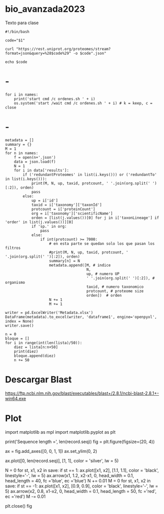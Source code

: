 # bio_avanzada2023
Texto para clase

```
#!/bin/bash

code="$1"

curl "https://rest.uniprot.org/proteomes/stream?format=json&query=%28$code%29" -o $code".json"

echo $code
```

# -

```
for i in names:
    print('start cmd /c ordenes.sh ' + i)
    os.system('start /wait cmd /c ordenes.sh ' + i) # k = keep, c = close
```

# -

```
metadata = []
summary = {}
M = 1
for n in names:
    f = open(n+'.json')
    data = json.load(f)
    N = 1
    for i in data['results']:
        if ('redundantProteomes' in list(i.keys())) or ('redundantTo' in list(i.keys())):
            print(M, N, up, taxid, protcount, ' '.join(org.split(' ')[:2]), orden)
            pass
        else:
            up = i['id']
            taxid = i['taxonomy']['taxonId']
            protcount = i['proteinCount']
            org = i['taxonomy']['scientificName']
            orden = [list(j.values())[0] for j in i['taxonLineage'] if 'order' in list(j.values())][0]
            if 'sp.' in org:
                pass
            else:
                if int(protcount) >= 7000:
                    # en esta parte se quedan solo los que pasan los filtros
                    #print(M, N, up, taxid, protcount, ' '.join(org.split(' ')[:2]), orden)
                    summary[n] = N
                    metadata.append([M, # indice
                                     N,
                                     up, # numero UP
                                     ' '.join(org.split(' ')[:2]), # organismo
                                     taxid, # numero taxonomico
                                     protcount, # proteome size
                                     orden])  # orden
                    N += 1
                    M += 1
```



```
writer = pd.ExcelWriter('Metadata.xlsx')
DataFrame(metadata).to_excel(writer, 'dataframe1', engine='openpyxl', index = None)
writer.save()
```



```
n = 0
bloque = []
for i in range(int(len(lista)/50)):
    diez = lista[n:n+50]
    print(diez)
    bloque.append(diez)
    n += 50
```



# Descargar Blast
https://ftp.ncbi.nlm.nih.gov/blast/executables/blast+/2.8.1/ncbi-blast-2.8.1+-win64.exe



# Plot

import matplotlib as mpl
import matplotlib.pyplot as plt

print('Sequence length =', len(record.seq))
fig = plt.figure(figsize=(20, 4))

ax = fig.add_axes([0, 0, 1, 1])
ax.set_ylim(0, 2)

ax.plot([0, len(record.seq)], [1, 1], color = 'silver', lw = 5)

N = 0
for st, x1, x2 in save:
    if st == 1:
        ax.plot([x1, x2], [1.1, 1.1], color = 'black', linestyle='-', lw = 5)
        ax.arrow(x1, 1.2, x2-x1, 0, head_width = 0.1, head_length = 40, fc ='blue', ec ='blue')
        N += 0.01
M = 0
for st, x1, x2 in save:
    if st == -1:
        ax.plot([x1, x2], [0.9, 0.9], color = 'black', linestyle='-', lw = 5)
        ax.arrow(x2, 0.8, x1-x2, 0, head_width = 0.1, head_length = 50, fc ='red', ec ='red')
        M -= 0.01

plt.close()
fig

